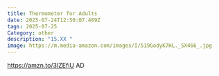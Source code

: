 ```yaml
---
title: Thermometer for Adults
date: 2025-07-24T12:50:07.489Z
tags: 2025-07-25
Category: other
description: "15.XX "
image: https://m.media-amazon.com/images/I/519GodyK7HL._SX466_.jpg
---
```

https://amzn.to/3IZEfiU AD